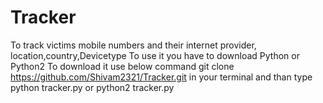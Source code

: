 # Tracker

To track victims mobile numbers and their internet provider, location,country,Devicetype
To use it you have to download Python or Python2 
To download it use below command
git clone https://github.com/Shivam2321/Tracker.git in your terminal
and than type python tracker.py <PHONE NUMBER> or python2 tracker.py <PHONE NUMBER>
